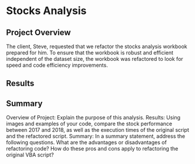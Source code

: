# Stocks Analysis
## Project Overview
The client, Steve, requested that we refactor the stocks analysis workbook prepared for him. To ensure that the workbook is robust and efficient independent of the dataset size, the workbook was refactored to look for speed and code efficiency improvements.

## Results


## Summary







Overview of Project: Explain the purpose of this analysis.
Results: Using images and examples of your code, compare the stock performance between 2017 and 2018, as well as the execution times of the original script and the refactored script.
Summary: In a summary statement, address the following questions.
What are the advantages or disadvantages of refactoring code?
How do these pros and cons apply to refactoring the original VBA script?

